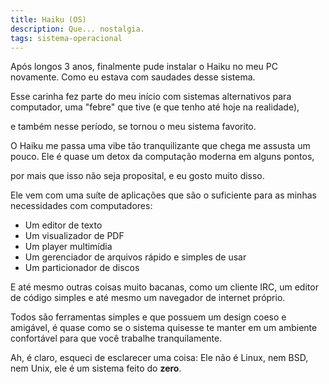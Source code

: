 ```yaml
---
title: Haiku (OS)
description: Que... nostalgia.
tags: sistema-operacional
---
```


Após longos 3 anos, finalmente pude instalar o Haiku no meu PC
novamente. Como eu estava com saudades desse sistema.

Esse carinha fez parte do meu início com sistemas alternativos para
computador, uma \"febre\" que tive (e que tenho até hoje na realidade),

e também nesse período, se tornou o meu sistema favorito.

O Haiku me passa uma vibe tão tranquilizante que chega me assusta um
pouco. Ele é quase um detox da computação moderna em alguns pontos,

por mais que isso não seja proposital, e eu gosto muito disso.

Ele vem com uma suíte de aplicações que são o suficiente para as minhas
necessidades com computadores:

- Um editor de texto
- Um visualizador de PDF
- Um player multimídia
- Um gerenciador de arquivos rápido e simples de usar
- Um particionador de discos

E até mesmo outras coisas muito bacanas, como um cliente IRC, um editor
de código simples e até mesmo um navegador de internet próprio.

Todos são ferramentas simples e que possuem um design coeso e amigável,
é quase como se o sistema quisesse te manter em um ambiente confortável
para que você trabalhe tranquilamente.

Ah, é claro, esqueci de esclarecer uma coisa: Ele não é Linux, nem BSD,
nem Unix, ele é um sistema feito do **zero**.
